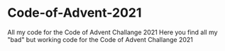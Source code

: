 # Code-of-Advent-2021
All my code for the Code of Advent Challange 2021
Here you find all my "bad" but working code for the Code of Advent Challange 2021
